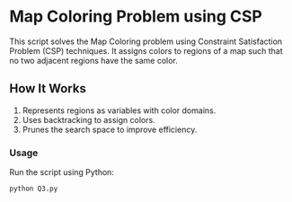 
# Map Coloring Problem using CSP

This script solves the Map Coloring problem using Constraint Satisfaction Problem (CSP) techniques. It assigns colors to regions of a map such that no two adjacent regions have the same color.

## How It Works
1. Represents regions as variables with color domains.
2. Uses backtracking to assign colors.
3. Prunes the search space to improve efficiency.

### Usage
Run the script using Python:
```bash
python Q3.py
